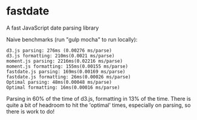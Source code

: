 fastdate
========

A fast JavaScript date parsing library


Naive benchmarks (run "gulp mocha" to run locally):

```
d3.js parsing: 276ms (0.00276 ms/parse)
d3.js formatting: 210ms(0.0021 ms/parse)
moment.js parsing: 2216ms(0.02216 ms/parse)
moment.js formatting: 155ms(0.00155 ms/parse)
fastdate.js parsing: 169ms(0.00169 ms/parse)
fastdate.js formatting: 26ms(0.00026 ms/parse)
Optimal parsing: 48ms(0.00048 ms/parse)
Optimal formatting: 16ms(0.00016 ms/parse)
```

Parsing in 60% of the time of d3.js, formatting in 13% of the time. There is quite a bit of headroom to hit the 'optimal' times, especially on parsing, so there is work to do!

